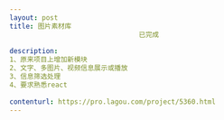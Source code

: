 ```yaml
---                
layout: post       
title: 图片素材库
                                已完成
           
description: 
1、原来项目上增加新模块
2、文字、多图片、视频信息展示或播放
3、信息筛选处理
4、要求熟悉react
     
contenturl: https://pro.lagou.com/project/5360.html      
---                 
```

